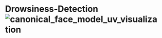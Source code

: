 # Drowsiness-Detection![canonical_face_model_uv_visualization](https://user-images.githubusercontent.com/17081707/192127569-0396bb98-fa2a-4abd-8fd6-d2abdd83d5a0.png)
